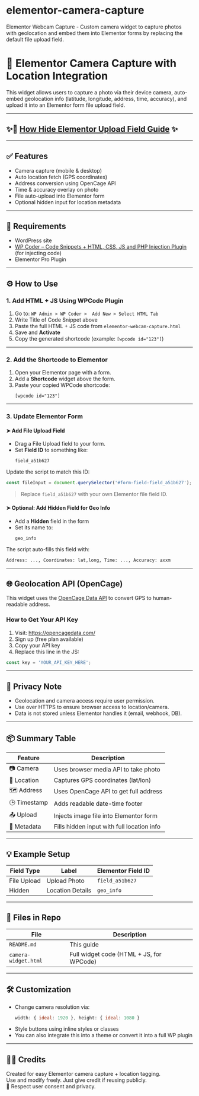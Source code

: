 # elementor-camera-capture
Elementor Webcam Capture - Custom camera widget to capture photos with geolocation and embed them into Elementor forms by replacing the default file upload field.
# 📸 Elementor Camera Capture with Location Integration

This widget allows users to capture a photo via their device camera, auto-embed geolocation info (latitude, longitude, address, time, accuracy), and upload it into an Elementor form file upload field.

---
## **✨📖 [How Hide Elementor Upload Field Guide](https://github.com/baradatipu/elementor-file-upload-input-field-hide/) ✨**
---
## ✅ Features

- Camera capture (mobile & desktop)
- Auto location fetch (GPS coordinates)
- Address conversion using OpenCage API
- Time & accuracy overlay on photo
- File auto-upload into Elementor form
- Optional hidden input for location metadata

---

## 🧩 Requirements

- WordPress site
- [WP Coder – Code Snippets + HTML, CSS, JS and PHP Injection Plugin](https://wordpress.org/plugins/wp-coder/) (for injecting code)
- Elementor Pro Plugin

---

## ⚙️ How to Use

### 1. Add HTML + JS Using WPCode Plugin

1. Go to: `WP Admin > WP Coder >  Add New > Select HTML Tab`
2. Write Title of Code Snippet above
3. Paste the full HTML + JS code from `elementor-webcam-capture.html`
4. Save and **Activate**
5. Copy the generated shortcode (example: `[wpcode id="123"]`)

---

### 2. Add the Shortcode to Elementor

1. Open your Elementor page with a form.
2. Add a **Shortcode** widget above the form.
3. Paste your copied WPCode shortcode:
   ```
   [wpcode id="123"]
   ```

---

### 3. Update Elementor Form

#### ➤ Add File Upload Field

- Drag a File Upload field to your form.
- Set **Field ID** to something like:
  ```
  field_a51b627
  ```

Update the script to match this ID:
```js
const fileInput = document.querySelector('#form-field-field_a51b627');
```

> Replace `field_a51b627` with your own Elementor file field ID.

#### ➤ Optional: Add Hidden Field for Geo Info

- Add a **Hidden** field in the form
- Set its name to:
  ```
  geo_info
  ```

The script auto-fills this field with:
```
Address: ..., Coordinates: lat,long, Time: ..., Accuracy: ±xxm
```

---

## 🌐 Geolocation API (OpenCage)

This widget uses the [OpenCage Data API](https://opencagedata.com/api) to convert GPS to human-readable address.

### How to Get Your API Key

1. Visit: https://opencagedata.com/
2. Sign up (free plan available)
3. Copy your API key
4. Replace this line in the JS:

```js
const key = 'YOUR_API_KEY_HERE';
```

---

## 🔐 Privacy Note

- Geolocation and camera access require user permission.
- Use over HTTPS to ensure browser access to location/camera.
- Data is not stored unless Elementor handles it (email, webhook, DB).

---

## 📦 Summary Table

| Feature      | Description                              |
|--------------|------------------------------------------|
| 📷 Camera     | Uses browser media API to take photo     |
| 📍 Location   | Captures GPS coordinates (lat/lon)       |
| 🗺️ Address    | Uses OpenCage API to get full address     |
| 🕒 Timestamp  | Adds readable date-time footer            |
| 📤 Upload     | Injects image file into Elementor form   |
| 🧾 Metadata   | Fills hidden input with full location info|

---

## 💡 Example Setup

| Field Type   | Label             | Elementor Field ID     |
|--------------|------------------|-------------------------|
| File Upload  | Upload Photo     | `field_a51b627`         |
| Hidden       | Location Details | `geo_info`              |

---

## 📁 Files in Repo

| File               | Description                                |
|--------------------|--------------------------------------------|
| `README.md`        | This guide                                  |
| `camera-widget.html` | Full widget code (HTML + JS, for WPCode)   |

---

## 🛠️ Customization

- Change camera resolution via:
  ```js
  width: { ideal: 1920 }, height: { ideal: 1080 }
  ```
- Style buttons using inline styles or classes
- You can also integrate this into a theme or convert it into a full WP plugin

---

## 👨‍💻 Credits

Created for easy Elementor camera capture + location tagging.  
Use and modify freely. Just give credit if reusing publicly.  
🙏 Respect user consent and privacy.
